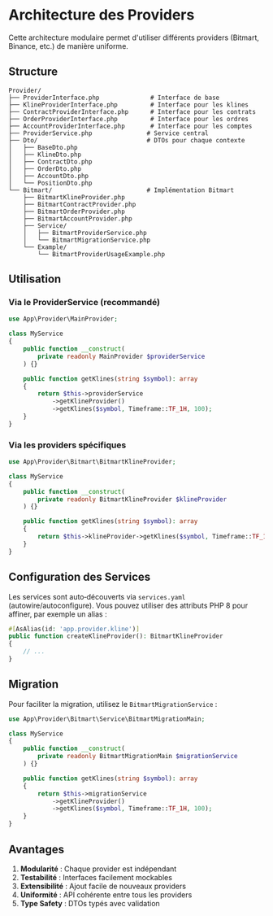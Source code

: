 # Architecture des Providers

Cette architecture modulaire permet d'utiliser différents providers (Bitmart, Binance, etc.) de manière uniforme.

## Structure

```
Provider/
├── ProviderInterface.php              # Interface de base
├── KlineProviderInterface.php         # Interface pour les klines
├── ContractProviderInterface.php      # Interface pour les contrats
├── OrderProviderInterface.php         # Interface pour les ordres
├── AccountProviderInterface.php       # Interface pour les comptes
├── ProviderService.php               # Service central
├── Dto/                              # DTOs pour chaque contexte
│   ├── BaseDto.php
│   ├── KlineDto.php
│   ├── ContractDto.php
│   ├── OrderDto.php
│   ├── AccountDto.php
│   └── PositionDto.php
└── Bitmart/                          # Implémentation Bitmart
    ├── BitmartKlineProvider.php
    ├── BitmartContractProvider.php
    ├── BitmartOrderProvider.php
    ├── BitmartAccountProvider.php
    ├── Service/
    │   ├── BitmartProviderService.php
    │   └── BitmartMigrationService.php
    └── Example/
        └── BitmartProviderUsageExample.php
```

## Utilisation

### Via le ProviderService (recommandé)

```php
use App\Provider\MainProvider;

class MyService
{
    public function __construct(
        private readonly MainProvider $providerService
    ) {}

    public function getKlines(string $symbol): array
    {
        return $this->providerService
            ->getKlineProvider()
            ->getKlines($symbol, Timeframe::TF_1H, 100);
    }
}
```

### Via les providers spécifiques

```php
use App\Provider\Bitmart\BitmartKlineProvider;

class MyService
{
    public function __construct(
        private readonly BitmartKlineProvider $klineProvider
    ) {}

    public function getKlines(string $symbol): array
    {
        return $this->klineProvider->getKlines($symbol, Timeframe::TF_1H, 100);
    }
}
```

## Configuration des Services

Les services sont auto‑découverts via `services.yaml` (autowire/autoconfigure). Vous pouvez utiliser des attributs PHP 8 pour affiner, par exemple un alias :

```php
#[AsAlias(id: 'app.provider.kline')]
public function createKlineProvider(): BitmartKlineProvider
{
    // ...
}
```

## Migration

Pour faciliter la migration, utilisez le `BitmartMigrationService` :

```php
use App\Provider\Bitmart\Service\BitmartMigrationMain;

class MyService
{
    public function __construct(
        private readonly BitmartMigrationMain $migrationService
    ) {}

    public function getKlines(string $symbol): array
    {
        return $this->migrationService
            ->getKlineProvider()
            ->getKlines($symbol, Timeframe::TF_1H, 100);
    }
}
```

## Avantages

1. **Modularité** : Chaque provider est indépendant
2. **Testabilité** : Interfaces facilement mockables
3. **Extensibilité** : Ajout facile de nouveaux providers
4. **Uniformité** : API cohérente entre tous les providers
5. **Type Safety** : DTOs typés avec validation

